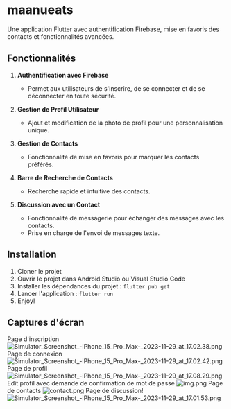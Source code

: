 # maanueats

Une application Flutter avec authentification Firebase, mise en favoris des contacts et fonctionnalités avancées.

## Fonctionnalités

1. **Authentification avec Firebase**
   - Permet aux utilisateurs de s'inscrire, de se connecter et de se déconnecter en toute sécurité.

2. **Gestion de Profil Utilisateur**
   - Ajout et modification de la photo de profil pour une personnalisation unique.

3. **Gestion de Contacts**
   - Fonctionnalité de mise en favoris pour marquer les contacts préférés.

4. **Barre de Recherche de Contacts**
   - Recherche rapide et intuitive des contacts.

5. **Discussion avec un Contact**
   - Fonctionnalité de messagerie pour échanger des messages avec les contacts.
   - Prise en charge de l'envoi de messages texte.

## Installation

1. Cloner le projet
2. Ouvrir le projet dans Android Studio ou Visual Studio Code
3. Installer les dépendances du projet : `flutter pub get`
4. Lancer l'application : `flutter run`
5. Enjoy!

## Captures d'écran

Page d'inscription
![Simulator_Screenshot_-_iPhone_15_Pro_Max_-_2023-11-29_at_17.02.38.png](lib%2Fassets%2Fimg%2FSimulator_Screenshot_-_iPhone_15_Pro_Max_-_2023-11-29_at_17.02.38.png)
Page de connexion 
![Simulator_Screenshot_-_iPhone_15_Pro_Max_-_2023-11-29_at_17.02.42.png](lib%2Fassets%2Fimg%2FSimulator_Screenshot_-_iPhone_15_Pro_Max_-_2023-11-29_at_17.02.42.png)
Page de profil 
![Simulator_Screenshot_-_iPhone_15_Pro_Max_-_2023-11-29_at_17.08.29.png](lib%2Fassets%2Fimg%2FSimulator_Screenshot_-_iPhone_15_Pro_Max_-_2023-11-29_at_17.08.29.png)
Edit profil avec demande de confirmation de mot de passe
![img.png](lib%2Fassets%2Fimg%2Fimg.png)
Page de contacts
![contact.png](lib%2Fassets%2Fimg%2Fcontact.png)
Page de discussion!
![Simulator_Screenshot_-_iPhone_15_Pro_Max_-_2023-11-29_at_17.01.53.png](lib%2Fassets%2Fimg%2FSimulator_Screenshot_-_iPhone_15_Pro_Max_-_2023-11-29_at_17.01.53.png)